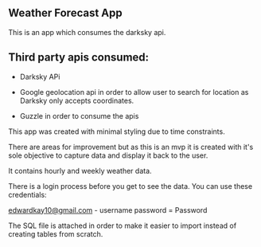 ## Weather Forecast App

This is an app which consumes the darksky api.

## Third party apis consumed:
  - Darksky APi

  - Google geolocation api in order to allow user to search for location as Darksky only accepts coordinates.

  - Guzzle in order to consume the apis

This app was created with minimal styling due to time constraints.

There are areas for improvement but as this is an mvp it is created with it's sole objective to capture data and display it back to the user.

It contains hourly and weekly weather data.

There is a login process before you get to see the data. You can use these credentials:

edwardkay10@gmail.com - username
password = Password

The SQL file is attached in order to make it easier to import instead of creating tables from scratch.
